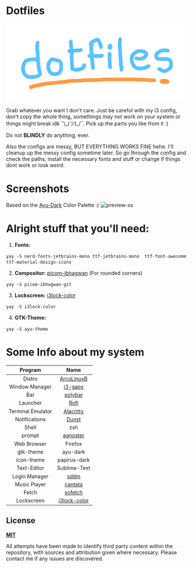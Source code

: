 # Dotfiles 
![dotfiles-banner](https://github.com/rototrash/dotfiles/blob/main/assets/dotfiles_7p.png)

Grab whatever you want I don't care. Just be careful with my i3 config, don't copy the whole thing, somethings may not work on your system or things might break idk ¯\\_\_(ツ)_\_/¯. Pick up the parts you like from it :)

Do not **BLINDLY** do anything, ever.

Also the configs are messy, BUT EVERYTHING WORKS FINE hehe. I'll cleanup up the messy config sometime later. So go through the config and check the paths, install the necessary fonts and stuff or change if things dont work or look weird.
 
# Screenshots
Based on the [Ayu-Dark](https://github.com/ayu-theme/ayu-colors) Color Palette :)
![preview-ss](https://github.com/rototrash/dotfiles/blob/main/assets/flex.png)

# Alright stuff that you'll need:
1. **Fonts:**
```
yay -S nerd-fonts-jetbrains-mono ttf-jetbrains-mono  ttf-font-awesome  ttf-material-design-icons
```

2. **Compositor:**
[picom-ibhagwan](https://github.com/ibhagwan/picom) (For rounded corners)
```
yay -S picom-ibhagwan-git
```

3. **Lockscreen:** [i3lock-color](https://github.com/Raymo111/i3lock-color)
```
yay -S i3lock-color
```

4. **GTK-Theme:**
```
yay -S ayu-theme
```


# Some Info about my system

| Program | Name |
| :---: | :---: |
| Distro | [ArcoLinuxB](https://arcolinux.com/) |
| Window Manager| [i3-gaps](https://i3wm.org/) |
| Bar | [polybar](https://polybar.github.io/) |
| Launcher | [Rofi](https://github.com/davatorium/rofi/) |
| Terminal Emulator | [Alacritty](https://github.com/alacritty/alacritty) |
| Notifications | [Dunst](https://dunst-project.org/) |
| Shell | zsh |
| prompt | [agnoster](https://github.com/ohmyzsh/ohmyzsh/wiki/Themes#agnoster) |
| Web Browser | Firefox |
| gtk-theme | ayu-dark |
| icon-theme | papirus-dark |
| Text-Editor | Sublime-Text |
| Login Manager | [sddm](https://github.com/sddm/sddm) |
| Music Player | [cantata](https://github.com/CDrummond/cantata) |
| Fetch | [sofetch](https://github.com/sora6kq/scripts/blob/main/sofetch) |
| Lockscreen | [i3lock-color](https://github.com/Raymo111/i3lock-color) |

## License
[**MIT**](https://github.com/rototrash/dotfiles/blob/main/LICENSE)

All attempts have been made to identify third party content within the repository, with sources and attribution given where necessary. Please contact me if any issues are discovered.

